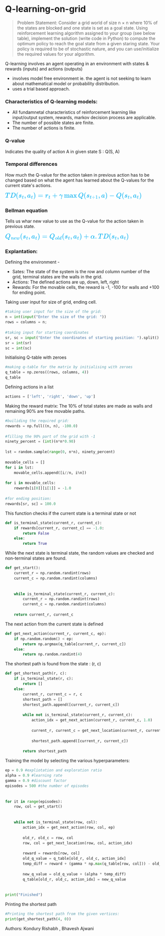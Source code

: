 # Q-learning-on-grid

> Problem Statement: Consider a grid world of size n × n where 10% of the states are blocked and one state is set as a goal state. Using reinforcement learning algorithm assigned to your group (see below table), implement the solution (write code in Python) to compute the optimum policy to reach the goal state from a given staring state. Your policy is required to be of stochastic nature, and you can use/initialize the required values for your algorithm.


Q-learning involves an agent operating in an environment with states & rewards (inputs) and actions (outputs)
- involves model free environment ie. the agent is not seeking to learn about mathematical model or probability distribution.
- uses a trial based approach.

### Characteristics of Q-learning models:
- All fundamnetal characteristics of reinforcement learning like input/output system, rewards, markov decision process are applicable.
- The number of possible states are finite.
- The number of actions is finite. 


### Q-value
Indicates the quality of action A in given state S : Q(S, A)

### Temporal differences
How much the Q-value for the action taken in previous action has to be changed based on what the agent has learned about the Q-values for the current state's actions.

![temporal](Images/temp_diff.png)

### Bellman equation
Tells us whar new value to use as the Q-value for the action taken in previous state.

![bellman](Images/bellman.png)


### Explantation: 
Defining the environment - 
- Sates: The state of the system is the row and column number of the grid, terminal states are the walls in the grid.
- Actions: The defined actions are up, down, left, right
- Rewards: For the movable cells, the reward is -1, -100 for walls and +100 for ending point.

Taking user input for size of grid, ending cell.
```python
#taking user input for the size of the grid:
n = int(input("Enter the size of the grid: "))
rows = columns = n;

#taking input for starting coordinates 
sr, sc = input("Enter the coordinates of starting position: ").split()
sr = int(sr)
sc = int(sc)
```


Initialising Q-table with zeroes
```python
#making q-table for the matrix by initialising with zeroes
q_table = np.zeros((rows, columns, 4))
q_table
```
Defining actions in a list 
```python
actions = ['left', 'right', 'down', 'up']
```

Making the reward matrix: The 10% of total states are made as walls and remaining 90% are free movable paths.
```python 
#builiding the required grid: 
rewards = np.full((n, n), -100.0)

#filling the 90% part of the grid with -1
ninety_percent = (int)(n*n*0.90)

lst = random.sample(range(0, n*n), ninety_percent)

movable_cells = []
for i in lst:
    movable_cells.append([i//n, i%n])

for i in movable_cells:
    rewards[i[0]][i[1]] = -1.0

#for ending position:
rewards[sr, sc] = 100.0
```

This function checks if the current state is a terminal state or not
```python
def is_terminal_state(current_r, current_c):
    if rewards[current_r, current_c] == -1.0:
        return False
    else:
        return True
```

While the next state is terminal state, the random values are checked and non-terminal states are found.
```python
def get_start():
    current_r = np.random.randint(rows)
    current_c = np.random.randint(columns)


    while is_terminal_state(current_r, current_c):
        current_r = np.random.randint(rows)
        current_c = np.random.randint(columns)

    return current_r, current_c
```

The next action from the current state is defined 
```python
def get_next_action(current_r, current_c, ep):
    if np.random.random() < ep:
        return np.argmax(q_table[current_r, current_c])
    else:
        return np.random.randint(4)
```

The shortest path is found from the state : (r, c)
```python
def get_shortest_path(r, c):
    if is_terminal_state(r, c):
        return []
    else:
        current_r, current_c = r, c
        shortest_path = []
        shortest_path.append([current_r, current_c])

        while not is_terminal_state(current_r, current_c):
            action_idx = get_next_action(current_r, current_c, 1.0)

            current_r, current_c = get_next_location(current_r, current_c, action_idx) 

            shortest_path.append([current_r, current_c])

        return shortest_path
```


Training the model by selecting the various hyperparameters: 
```python
ep = 0.9 #expliotation and exploration ratio 
alpha = 0.9 #learning rate
gamma = 0.9 #discount factor
episodes = 500 #the number of episodes 


for it in range(episodes):
    row, col = get_start()


    while not is_terminal_state(row, col):
        action_idx = get_next_action(row, col, ep)

        old_r, old_c = row, col
        row, col = get_next_location(row, col, action_idx)

        reward = rewards[row, col]
        old_q_value = q_table[old_r, old_c, action_idx]
        temp_diff = reward + (gamma * np.max(q_table[row, col])) - old_q_value

        new_q_value = old_q_value + (alpha * temp_diff)
        q_table[old_r, old_c, action_idx] = new_q_value


print("Finished")
```

Printing the shortest path
```python
#Printing the shortest path from the given vertices:
print(get_shortest_path(4, 0))
```

Authors: Kondury Rishabh , Bhavesh Ajwani

